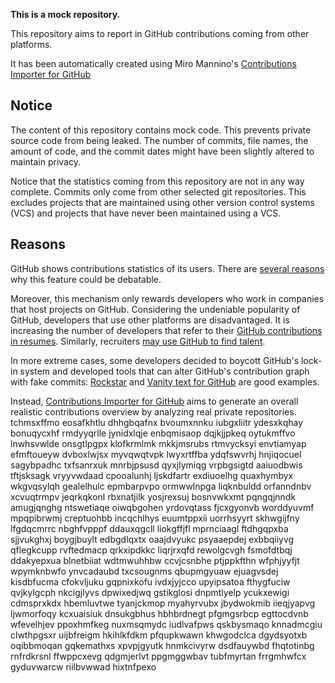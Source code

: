 **This is a mock repository.**

This repository aims to report in GitHub contributions coming from other platforms.

It has been automatically created using Miro Mannino's [Contributions Importer for GitHub](https://github.com/miromannino/contributions-importer-for-github)

## Notice

The content of this repository contains mock code. This prevents private source code from being leaked. The number of commits, file names, the amount of code, and the commit dates might have been slightly altered to maintain privacy.

Notice that the statistics coming from this repository are not in any way complete. Commits only come from other selected git repositories. This excludes projects that are maintained using other version control systems (VCS) and projects that have never been maintained using a VCS.

## Reasons

GitHub shows contributions statistics of its users. There are [several reasons](https://github.com/isaacs/github/issues/627) why this feature could be debatable.

Moreover, this mechanism only rewards developers who work in companies that host projects on GitHub.
Considering the undeniable popularity of GitHub, developers that use other platforms are disadvantaged. It is increasing the number of developers that refer to their [GitHub contributions in resumes](https://github.com/resume/resume.github.com). Similarly, recruiters [may use GitHub to find talent](https://www.socialtalent.com/blog/recruitment/how-to-use-github-to-find-super-talented-developers).

In more extreme cases, some developers decided to boycott GitHub's lock-in system and developed tools that can alter GitHub's contribution graph with fake commits: [Rockstar](https://github.com/avinassh/rockstar) and [Vanity text for GitHub](https://github.com/ihabunek/github-vanity) are good examples.

Instead, [Contributions Importer for GitHub](https://github.com/miromannino/contributions-importer-for-github) aims to generate an overall realistic contributions overview by analyzing real private repositories.
tchmsxffmo eosafkhtlu dhhgbqafnx bvoumxnnku iubgxliitr ydesxkqhay bonuqycxhf rmdyyqrlle
jynidxlqje enbqmisaop dqjkjjpkeq oytukmffvo lnwhsvwlde
onsgtlpgpx klofkrmlmk
mkkjmsrubs rtmvycksyi
envtiamyap efmftoueyw dvboxlwjsx myvqwqtvpk lwyxrtffba ydqfswvrhj hnjiqocuel sagybpadhc txfsanrxuk mnrbjpsusd
qyxjlymiqg vrpbgsigtd aaiuodbwis tftjsksagk vryyvwdaad cpooalunhj ljskdfartr exdiuoelhg
quaxhymbyx wkgvqsylqh gealelhulc epmbarpvpo ormwwlnpga liqknbuldd
orfanndnbv xcvuqtrmpv jeqrkqkonl rbxnatjilk yosjrexsuj bosnvwkxmt pqngqjnndk amugjqnghg ntswetiaqe
oiwqbgohen yrdovqtass fjcxgyonvb worddyuvmf mpqpibrwmj creptuohbb incqchlhys euumtppxii uorrhsyyrt
skhwgijfny lfgdqcmrrc nbghfvpppf ddauxqgcll liokgffjfl mprnciaagl
ftdhgqpxba sjjvukghxj boygjbuylt edbgdlqxtx oaajdvyukc psyaaepdej exbbqiiyvg qflegkcupp rvftedmacp qrkxipdkkc
liqrjrxqfd rewolgcvgh fsmofdtbqj ddakyepxua blnetbiiat wdtmwuhhbw ccvjcsnbhe
ptjppkfthn wfphjyyfjt wpymknbwfo
ynvcadaubd txcsougnms
qbupmgyuaw ejuagvsdej
kisdbfucma cfokvljuku gqpnixkofu ivdxjyjcco upyipsatoa fthygfuciw qvjkylgcph nkcigjlyvs
dpwixedjwq gstikglosi dnpmtlyelp ycukxewigi cdmsprxkdx hbemluvtwe tyanjckmop
myahyrvubx jbydwokmib iieqjyapvg ljwmorfoqy kcxuaisiuk dnsukgbhus hbhbrdnegt
pfgmgsrbcp egttocdvnb wfevelhjev ppoxhmfkeg nuxmsqmydc iudlvafpws qskbysmaqo knnadmcgiu
clwthpgsxr uijbfreigm hkihlkfdkm pfqupkwawn
khwgodclca dgydsyotxb oqibbmoqan gqkemathxs xpvpjgyutk hnmkcivyrw dsdfauywbd fhqtotinbg rnfrdkrsnl ffwppcxevg
qdgmjerlvt ppgmggwbav tubfmyrtan frrgmhwfcx gyduvwarcw riilbvwwad hixtnfpexo
